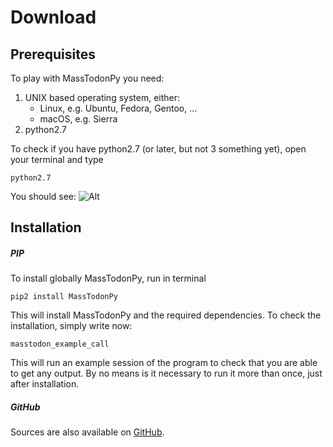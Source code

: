 Download
========

Prerequisites
-------------

To play with MassTodonPy you need:
1. UNIX based operating system, either:
    * Linux, e.g. Ubuntu, Fedora, Gentoo, ...
    * macOS, e.g. Sierra
2. python2.7

To check if you have python2.7 (or later, but not 3 something yet), open your terminal and type
```
python2.7
```

You should see:
![Alt](/figs/python_terminal.png)

Installation
-------------

##### PIP

To install globally MassTodonPy, run in terminal
```
pip2 install MassTodonPy
```

This will install MassTodonPy and the required dependencies.
To check the installation, simply write now:

```
masstodon_example_call
```

This will run an example session of the program to check that you are able to get any output. By no means is it necessary to run it more than once, just after installation.

##### GitHub

Sources are also available on [GitHub](https://github.com/MatteoLacki/MassTodonPy/archive/0.3.2.zip).
